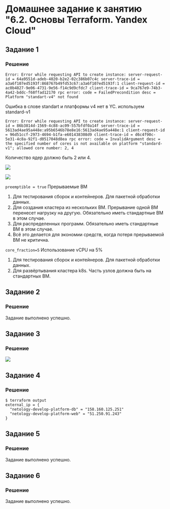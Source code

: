# Домашнее задание к занятию "6.2. Основы Terraform. Yandex Cloud"

## Задание 1
### Решение

```Error: Error while requesting API to create instance: server-request-id = 64a9551d-adeb-4020-b2e2-02c386b07c4c server-trace-id = a3a6f107ed5193f:868767b49fd53c67:a3a6f107ed5193f:1 client-request-id = ac0b4827-9e06-4731-9e56-f14c9d9cfdc7 client-trace-id = 9ca767e9-74b3-4a42-bddc-f68ffad12170 rpc error: code = FailedPrecondition desc = Platform "standart-v4" not found```

Ошибка в слове standart и платформы v4 нет в YC. используем standard-v1

```Error: Error while requesting API to create instance: server-request-id = 86b3814d-1569-4c88-ac09-557bfdf0a14f server-trace-id = 5613ad4ae95a448e:a95b6546b78e8e16:5613ad4ae95a448e:1 client-request-id = 96d51ccf-2973-4694-b1fa-e601438308d9 client-trace-id = d6c4f90c-5e31-4c8a-92f1-d0517048d8ea rpc error: code = InvalidArgument desc = the specified number of cores is not available on platform "standard-v1"; allowed core number: 2, 4```

Количество ядер должно быть 2 или 4.

![](./img/yc.png)

![](./img/ubuntu.png)

`preemptible = true`
Прерываемые ВМ
1. Для тестирования сборок и контейнеров. Для пакетной обработки данных. 
2. Для создания кластера из нескольких ВМ. Прерывание одной ВМ перенесет нагрузку на другую. Обязательно иметь стандартные ВМ в этом случае.
3. Для распределенных программ. Обязательно иметь стандартные ВМ в этом случае.
4. Всё это делается для экономии средств, когда потеря прерываемой ВМ не критична.

`core_fraction=5` Использование vCPU на 5%
1. Для тестирования сборок и контейнеров. Для пакетной обработки данных. 
2. Для развёртывания кластера k8s. Часть узлов должна быть на стандартных ВМ.

## Задание 2
### Решение
Задание выполнено успешно.

## Задание 3
### Решение
![](./img/vms.png)

## Задание 4
### Решение
```
$ terraform output 
external_ip = {
  "netology-develop-platform-db" = "158.160.125.251"
  "netology-develop-platform-web" = "51.250.91.243"
}
```
## Задание 5
### Решение
Задание выполнено успешно.

## Задание 6
### Решение
Задание выполнено успешно.